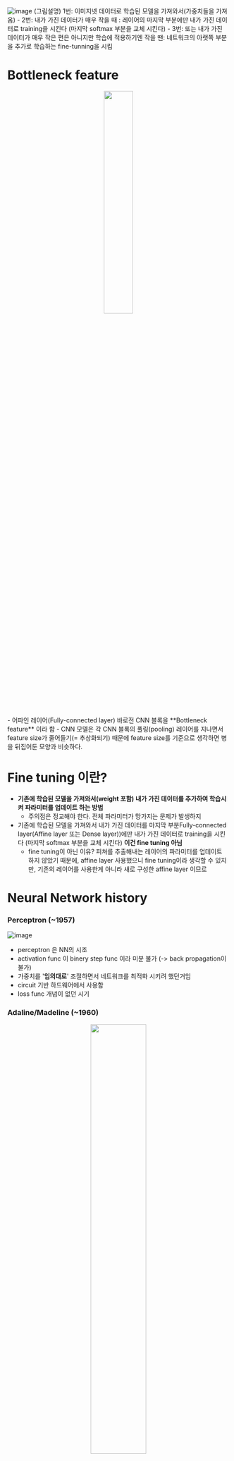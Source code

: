 ![image](https://user-images.githubusercontent.com/56099627/70966237-edebd500-20d5-11ea-83e9-9f984b8aee8d.png)
(그림설명) 1번: 이미지넷 데이터로 학습된 모델을 가져와서(가중치들을 가져옴) - 2번: 내가 가진 데이터가 매우 작을 때 : 레이어의 마지막 부분에만 내가 가진 데이터로 training을 시킨다 (마지막 softmax 부분을 교체 시킨다) - 3번: 또는 내가 가진 데이터가 매우 작은 편은 아니지만 학습에 적용하기엔 작을 땐: 네트워크의 아랫쪽 부분을 추가로 학습하는 fine-tunning을 시킴
  
# Bottleneck feature
<p align="center"><img width="36%" src="https://user-images.githubusercontent.com/56099627/70964972-5c7a6400-20d1-11ea-92af-14abc5471e3d.png" /></p>  
- 어파인 레이어(Fully-connected layer) 바로전 CNN 블록을 **Bottleneck feature** 이라 함  
- CNN 모델은 각 CNN 블록의 풀링(pooling) 레이어를 지나면서 feature size가 줄어들기(= 추상화되기) 때문에 feature size를 기준으로 생각하면 병을 뒤집어둔 모양과 비슷하다.  
  
# Fine tuning 이란?
- **기존에 학습된 모델을 가져와서(weight 포함) 내가 가진 데이터를 추가하여 학습시켜 파라미터를 업데이트 하는 방법**  
  - 주의점은 정교해야 한다. 전체 파라미터가 망가지는 문제가 발생하지  
- 기존에 학습된 모델을 가져와서 내가 가진 데이터를 마지막 부분Fully-connected layer(Affine layer 또는 Dense layer))에만 내가 가진 데이터로 training을 시킨다 (마지막 softmax 부분을 교체 시킨다) **이건 fine tuning 아님**  
  - fine tuning이 아닌 이유? 피쳐를 추출해내는 레이어의 파라미터를 업데이트 하지 않았기 때문에, affine layer 사용했으니 fine tuning이라 생각할 수 있지만, 기존의 레이어를 사용한게 아니라 새로 구성한 affine layer 이므로  
   
# Neural Network history
### Perceptron (~1957)
![image](https://user-images.githubusercontent.com/56099627/70966891-f9400000-20d7-11ea-80c4-f5acec65e8a0.png)  
- perceptron 은 NN의 시조
- activation func 이 binery step func 이라 미분 불가 (-> back propagation이 불가)
- 가중치를 '**임의대로**' 조절하면서 네트워크를 최적화 시키려 했던거임
- circuit 기반 하드웨어에서 사용함
- loss func 개념이 없던 시기
  
### Adaline/Madeline (~1960)
<p align="center"><img width="50%" src="https://user-images.githubusercontent.com/56099627/70900100-75d0d100-203b-11ea-837f-04817e47a26b.png" /></p>  
- perceptron을 쌓아가기(stacking) 시작함
- 최초의 multi layer perceptron Network
- 여전히 Backpropagation 불가 
- **parametric approach(weight) 도입** 하였지만 여전히 결과는 좋지 못했음
- 하드웨어에서 사용
- 이후 1960~1980년대 중반 까지는 암흑기
  
### 최초 back-propagation 도입(1986년)
- 최초 back-propagation 사용
- back-propagation 은 미분이 가능하다는 것이고 가중치를 체계적으로 찾아나갈수 있다는 것임
  - back-propagationdl이 생각보다 잘 동작하지 않음, 특히 네트워크가 더욱 deep 해지면 제대로 동작하지 않았음
- 이후 2000년대 중반 까지 제2의 암흑기

### back-propagation 제대로 동작 가능(2006년)
![image](https://user-images.githubusercontent.com/56099627/70967103-ae72b800-20d8-11ea-9476-4e7cb2bd6fe5.png)  
- 20년 만에 back-propagation이 제대로 동작이 가능해짐
- deep learning 이름이 시작됨
- 1단계 RBM(Restricted Boltzman machine)을 이용해 별도의 unsupervised 된 pre-training을 한다.(RBM을 이용해 2000개 학습시키고 1000개 학습시키고 500개 학습시키고)
- 2단계 학습시킨 이들을 하나의 큰 덩어리로 묶어준 후, back-propagation을 해주면 잘 동작하더라 
- 3단계 이들을 fine tuning 해줌

### 딥러닝 폭팔적 발전 (2010, 2012년)
- weight initializion 할 수 있는 방법을 찾음
- sigmoid 외에 제대로 된 activation func을 적용할 수 있게됨
- GPU을 원할하게 사용할 수 있는 환경 조성
- data가 폭팔적으로 늘어난 점

### 신경망에 관련된 설정들
- one time setup : activation funcs, preprocessing, weight initialization, regularization, gradient checking
- training dynamics : babysitting the learning process, parameter updates, hyperparameter optimization
- evaluation : model ensembles
  
# activation funcs
### sigmoid func
- sigmoid func 은 전통적으로 가장 많이 사용 되었지만 더이상은 잘 사용되지 않은 함수
- 넓은 범위의 숫자를 0~1 사이를 스퀘시 해서 해줌 들어오는 입력 값에 대해 가중치의 영향력을 주기에 굉장히 적합했기에 많이 사용했음
- 하지만 더이상 사용되지 못할 문제(3가지)
  - 뉴런이 포화(saturated neurons)되서 gradient을 없애버리는 가장 큰 문제점 **vanishing gradient**
  <p align="center"><img width="40%" src="https://user-images.githubusercontent.com/56099627/70902479-3bb5fe00-2040-11ea-82f2-6639b83b3853.png" /></p> 
    - local gradient x global gradeient = gradient 인데 이때 local gradient을 자세히 보면, x의 값이 매우 작거나(x=-10) x의 값이 매우 크거나(x=10) 할때 미분(기울기)은 0에 가까운 값이 되므로(local gradient = 0) vanishing gradient 가 된다
    - 결과적으로 back-propagation 멈추게 된다.
  - x가 언제나 양수 인데 왜냐면 이전 layer의 activation func의 결과물이므로, 이 상황에서 w의 gradient은 모두 양수이거나 모두 음수가 됨(df/dw_1, df/dw_2, df/dw_3 ...)? 
    - 그래서 zero-centered 가 아닐 경우, 매우 느리게 convergence 가 일어난다. 
  - exp()은 성능에 저하를 가져다 줌
  
### tanh(x)
<p align="center"><img width="40%" src="https://user-images.githubusercontent.com/56099627/70903162-9e5bc980-2041-11ea-9ee7-97d380cd7b28.png" /></p>  
- range (-1 ~ 1), zero centered (아주 좋은 특성)
-  x의 값이 매우 작거나(x=-10) x의 값이 매우 크거나(x=10) 할때 미분은 0에 가까운 값이 되므로(local gradient = 0) **vanishing gradient**
  
### ReLu (Rectified Linear Unit)
<p align="center"><img width="40%" src="https://user-images.githubusercontent.com/56099627/70903691-c0098080-2042-11ea-9456-f219c37590fd.png" /></p>  
- computes f(x) =max(0,x)
- x가 양수인 지점에서는 saturation이 발생하지 않을 것이고 (기울기가 1이 되므로)
- 빠른 convergence (sigmoid/tanh에 비해)
- 2012년 alexnet 연구진이 제안한 내용임
- (단점) zero-centered output이 아님
- (단점) x <0 일 때 기울기가 0이 되어서 **vanishing gradient** 생김, x=0 일 때 극한이 존재하지 않으므로 미분이 없을 것이고 기울기가 undefined 됨
  
<p align="center"><img width="50%" src="https://user-images.githubusercontent.com/56099627/70904244-39ee3980-2044-11ea-816e-a2fc258f3bd6.png" /></p>  
- 데이터들이 데이터클라우드 내에 activation된 경우, active ReLu 
- 데이터들이 데이터클라우드 외부에서 activation된 경우, dead ReLu (절대로 activation 되지 않고 그래서 update 되지 않음)
  - dead ReLu 되는 경우는 운이 나쁘면 **초기화 할때** dead ReLu Zone에서 시작하는 경우가 있지
    - 그래서, 초기화 할때, biase 값을 0 이 아닌 0.01 으로 함 (논란의 여지 있음)
  - 학습 할때, learning rate가 너무 크게 할 때 dead ReLu가 발생한다
  
### Leaky ReLu
<p align="center"><img width="50%" src="https://user-images.githubusercontent.com/56099627/70904517-efb98800-2044-11ea-88d0-81a4adf39048.png" /></p>  
- f(x) = max(0.01x, x)
- x< 0 또는 x>0 상관없이 saturate 되지 않을 것임 -> gradient kill 발생하지 않을 것임
- ReLu 보다 분명 upgrade 된 함수이지만 아직.. 검증 단계 이라 분명히 좋은 함수라고 말하기엔.. 
  
### ELU (Exponential Linear Units)
<p align="center"><img width="50%" src="https://user-images.githubusercontent.com/56099627/70904705-5dfe4a80-2045-11ea-9b0c-39f16728312a.png" /></p> 
<img src="https://latex.codecogs.com/gif.latex?f(x)=\left\{\begin{matrix}&space;x&&space;(if&space;&x>0)\\&space;\alpha(e^{x}-1)&space;&&space;(if&space;&x\leq&space;0)&space;\end{matrix}\right." title="f(x)=\left\{\begin{matrix} x& (if &x>0)\\ \alpha(e^{x}-1) & (if &x\leq 0) \end{matrix}\right." /></a>
- Relu의 모든 장점을 가지면서 vanishing gradient 가 되지 않으며 zero mean output에 가까운 형태를 가짐
- (단점) exp() 연산은 연산량이 큰 것이라 연산 할때 다소 무리? 함
  
### Maxout 
- Relu와 leaky Relu를 일반화 시키고 saturation이 되지 않기 때문에 gradient vanish 되지 않음. 
<img src="https://latex.codecogs.com/gif.latex?max(w{_{1}}^{T}x&plus;b_{1},w{_{2}}^{T}x&plus;b_{2})" title="max(w{_{1}}^{T}x+b_{1},w{_{2}}^{T}x+b_{2})" /></a>
- 2개의 파라미터를 가지므로 연산량이 2배로 증가하게 됨
  
### activation func 정리
- 기본적으론 Relu 사용 할것이며
- 조금 실험적으로 접근하고 싶다면, leaky Relu/ Maxout/ ELU 사용을 추천
- tanh은 가급적 사용하지 않는게 좋고 sigmoid는 더이상 사용하지 않는 것이 좋음(하지만 여전히 LST<에선 쓰임)
  
# DATA Pre-pocessing
![image](https://user-images.githubusercontent.com/56099627/70906059-d87c9980-2048-11ea-8887-45ea00d45915.png)  
![image](https://user-images.githubusercontent.com/56099627/70906031-c569c980-2048-11ea-8c39-78b0648c2a79.png)  
- 일반적으로 zero-centered data 과정을 기본적으로 해주지만 normalization은 일반적으로 수행하지 않는다. 왜냐하면 특정범위에 들어가도록 하는데 이미지라는 것은 기본적으로 0~255 범위를 가지는 픽셀이므로  이미 특정 범위에 있으므로 굳이 해줄 필요가 없으므로  
- PCA은 데이터를 비상관화 하여 차원을 줄이는 방법으로 Whitening은  이미지간에 인접한 ? 중복한 값을 줄어들수 있도록 해주는 작업임 하지만 일반적으로 이미지 전처리 과정으로 PCA와 whiten 과정을 해주진 않는다  
- 정리하자면, 이미지에선 전처리로 **zero-centered 만** 신경을 써주면 된다
  - CIFAR-10  데이터의 경우(32x32x3), 이미지 평균 값을 빼준다(AlexNet 에서 방법) 과 channel 별로 평균값을 빼준다(vgg 에서의 방법) 
    - channel 별로 평균값을 빼준다(vgg 에서의 방법)이 훨씬 편리할 것임

# Weight initialization
### 만약 모든 가중치가 0으로 초기화 된다면, 
- 모든 뉴런들이 동일한 연산을 수행할 것임
- back-propagation은 동일한 gradient 연산을 수행 할 것임
- 이렇게 동일한 연산을 수행하는 것은 symetric breaking이 발생하지 않는다는 의미
  
- 가중치를 초기화 하는 아이디어는 랜덤 숫자를 사용하되 매우작은 random numbers 를 사용한다. **w= np.random.randn(fan_in, fan_out) x 0.01** 평균이 0이고 표준편차가 1e-2인 값을 가지는 gaussian 형태를 사용한다. 
  - 이렇게 구성한다면 네트워크가 작을 경우는 상관없지만, 네트워크가 커지게 된다면 문제가 생김
  - activation 을 tanh으로 사용하면 평균과 표준편차의 분포를 히스토그램으로 보면 평균과 표준편차가 급격히 0으로 수렴
  - 모든 activation은 0이 되어버림 gradient가 0이 되어 누적되는 값이 없게되는 결과적으로 vanishing gradient가 됨
- 반면, **w= np.random.randn(fan_in, fan_out) x 1.0** 평균이 0이고 표준편차가 1인 값을 가지는 gaussian 형태를 사용한다. 
0.01대신에 1.0을 넣으면 오버슈팅이 되어 모든 뉴런들이 saturation 된다. (결과적으로 -1, 1 에 포화됨) 결과적으로 gradient도 0이 되어버림 

### Xavier initialzaiton (2010년 발표)
**W = np.random.randn(fan_in, fan_out) / np.sqrt(fan_in)**
- 인풋을 개수가 많으면 그 만큼 나눠주기 때문에 weight 값이 적어질 것임 (초기화 방법)
- 인풋의 개수가 적으면 그 만큼 나눠주기 때문에 weight 값이 커질 것임 (초기화 방법)
- tanh 에선 잘 적용이 되는 하지만 ReLu에선 잘 적용이 안됨
  - 문제점 해결을 위해 **W = np.random.randn(fan_in, fan_out) / np.sqrt(fan_in /2)** 사용하였더니 activation func이 relu인 경우 잘 작동을 함 , 즉 relu에 최적화된 방법임

# Batch normalization (2015년 발표)
- 초기값 설정에 너무 연연해 하지 않고 할 수 있는 방법이 있는데 그 방법이 Batch normalization  
- 이전과정에서 activation func으로 relu을 쓰고 weight initialization 를 하는 방법등을 하여 vanishing gradient 발생을 줄이는 즉 간접적인 방법으로 했었는데 간접적인 방법 말고 학습하는 과정을 전반적으로 안정화를 위해서 학습속도를 가속화 시키면서도 안정적인 학습 할 수 있도록 근본적으로 방법을 제시한 방법  
  
![image](https://user-images.githubusercontent.com/56099627/70972319-6f4b6380-20e6-11ea-8d51-56f751312cbb.png)  
- 불안정화는 내부에서 covriance shift가 일어난다고 봄 레이어를 거치면서 입력값의 분포가 달라지는 현상이 있어서 불안정화 일어난다 봄
- 각 레이어를 거칠 때마다 normalization을 해주자 라는 컨셉
  
![image](https://user-images.githubusercontent.com/56099627/70972430-b9cce000-20e6-11ea-9116-3d53d816bf10.png)    
- 방법: 정규화 시키기 -> 감마 noramalize에 스케일링 하는 것, 베타 shift 시키는 거 (감마, 베타는 학습을 부여, 정규화 조정 단계)
- gradient flow가 개선, 학습 시에 높은 learning rate 가능하며  초기화 설정에 대한 의존도 낮아짐, 
- batch normalization 자체가 regularization 해주는 효과를 주며 
- grop out 을 잘 사용하지 않아도 되는 장점
- 학습 할 때와 테스트 할 때 사용상 차이점이 존재하는데, 학습할때 각 레이어 마다 batch -normalization 하는 반면에 테스트 할 때는 전체에 적용시켜 준다. 그래서 학습할 때 mean, variance을 미리 계산을 해두고 나중에 테스를 할 때는 **전체** 의 값에 mean, variance으로 batch noramlization을 적용시켜 준다.  
  
# Learning Process 관리
proprecessing - network architecture 구성 - loss 체크 - training data의 일부분만 가지고 확인하여 overfitting 일어나는지 확인 - learning rate 을 찾음
![image](https://user-images.githubusercontent.com/56099627/70973025-24325000-20e8-11ea-8c4b-413042b985bd.png)
  
![image](https://user-images.githubusercontent.com/56099627/70973196-88551400-20e8-11ea-82a6-9b0646e3a38a.png)  
(그림설명) CIFAR-10 image 인풋 data, 50 hidden neurons, 10개의 아웃풋  
  
![image](https://user-images.githubusercontent.com/56099627/70973110-5643b200-20e8-11ea-98c0-dc661f80344f.png)
(그림설명) regularization = 0, loss 결과 = 2.3026 (class가 10개 이므로 ln(1/10)하면 이렇게 결과 나옴)  
반면, regularization = 1e3, loss 결과 = 3.0685 (class가 10개 이므로 ln(1/10)하면 이렇게 결과 나옴)

![image](https://user-images.githubusercontent.com/56099627/70974967-55148400-20ec-11ea-9f12-e5ccbb48f10b.png)  
(그림설명) training data의 일부 데이터로 확인 해보면 금방 overfitting 일어나는 것을 확인 해볼수 있다  

![image](https://user-images.githubusercontent.com/56099627/70975875-25ff1200-20ee-11ea-9944-9a166ea72815.png)  
(그림설명) learning rate을 매우 작게 할때 1e-6  
  
![image](https://user-images.githubusercontent.com/56099627/70976281-0ae0d200-20ef-11ea-9452-b4c650f46538.png)
(그림설명) learning rate을 매우 크게 할때 Nan 값이 나옴
(그림설명) learning rate = 1e-3 : cost 가 inf 라고 나옴. 이것도 여전히 높은 러닝레이트 값임.
  
# Hyperparameter Optimization
![image](https://user-images.githubusercontent.com/56099627/70976670-b7bb4f00-20ef-11ea-8952-44352107da45.png)  
(그림설명) reg = 10^uniform(-5,5), lr = 10^uniform(-3,-6) 했더니 val_acc 값들을 확인 : 적당한 learning rate, regularization을 구하기 위해 몇개의 epoch을 써서 확인해 본다
  
![image](https://user-images.githubusercontent.com/56099627/70977172-b76f8380-20f0-11ea-81bf-c2d4be75037e.png)  
(그림설명) reg = 10^uniform(-4,0), lr = 10^uniform(-3,-4) 했더니 val_acc 값들이 0.5 근방으로 높아진것 확인 : 제대로된 범위로 hperparameter을 찾아가고 있음  
  
![image](https://user-images.githubusercontent.com/56099627/70977664-ba1ea880-20f1-11ea-84fc-ccc954421c85.png)  
- random search : 위 그림들 처럼 값들을 랜덤하게 값을 골라온 거
- grid search : 이런 reg 또는 lr을 일정한 간격으로 모든 범위를 가져오는 값 (합리적인 방법으로 보이나 사실상 그렇지 않음)
  - 특정 파라미터가 다른 파라미터보다 더 중요할 수 있는데 이를 무시하고 일정한 간격으로 파라미터를 뽑는다면 최적화된 하이퍼파라미터를 추출 할수 없게 된다
- learning rate 또는 regularation을 구할 때는 **ramdom search을 사용하자 (grid search 말고)**
  
- 하이퍼 파라메터를 찾는 방법에는 여러가지가 존재하는데 (DJ가 음악을 믹싱하듯이~~ )
  - network architecture 에서 node는 몇개 할 것인지, 또는 hidden layer는 몇개 할 것인지, 어떤 모델을 사용 할 것인가 등등
  - learning rate 과 그 learning rate의 decay schedule을 어떻게 잡아줄 것인지, update type은 무엇으로 할지
  - regularization은 L2? Dropout 할 것인지 등등
  - "안드로이드 카파시? 선생님"은 70대의 머신러닝 기기를 사용하여 여러가지 hyperparameters을 돌려보고 최적의 사용가능하능한 hyperparameter 결정한다. (lr, reg 등 )
  
<p align="center"><img width="25%" src="https://user-images.githubusercontent.com/56099627/70978103-8001d680-20f2-11ea-937a-34e7e0a55386.png" /></p>  
(그림)bad initialization 경우 : 초기엔 로스가 정체되다가 시간이 어느정도 시간이 지나면 학습이 진행되는(로스가 줄어드는) 경우
  
![image](https://user-images.githubusercontent.com/56099627/70978393-0b7b6780-20f3-11ea-81d7-db72fbb02292.png)    
(그림) 젤 베스트 : weight updates / weight magnitude (want 약 ~1e-3)
   
  
참고  
[1] https://www.youtube.com/watch?v=gPIxeIwUkAc, cs231n 5강 Training NN part 1  
[2] https://eehoeskrap.tistory.com/186, [Deep Learning] pre-training 과 fine-tuning (파인튜닝)
[3] http://blog.haandol.com/2016/12/25/define-bottleneck-feature-and-fine-tuning.html, Bottleneck feature? Fine-tuning?
